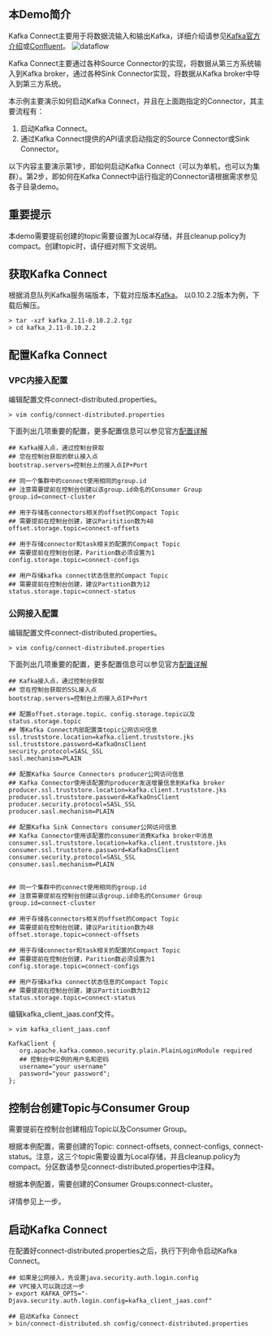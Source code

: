 ## 本Demo简介
Kafka Connect主要用于将数据流输入和输出Kafka，详细介绍请参见[Kafka官方介绍](https://kafka.apache.org/documentation/#connect)或[Confluent](https://docs.confluent.io/current/connect/index.html)。
![dataflow](flow.png "dataflow")

Kafka Connect主要通过各种Source Connector的实现，将数据从第三方系统输入到Kafka broker，通过各种Sink Connector实现，将数据从Kafka broker中导入到第三方系统。

本示例主要演示如何启动Kafka Connect，并且在上面跑指定的Connector，其主要流程有：
1. 启动Kafka Connect。
2. 通过Kafka Connect提供的API请求启动指定的Source Connector或Sink Connector。

以下内容主要演示第1步，即如何启动Kafka Connect（可以为单机，也可以为集群）。第2步，即如何在Kafka Connect中运行指定的Connector请根据需求参见各子目录demo。

## 重要提示

本demo需要提前创建的topic需要设置为Local存储，并且cleanup.policy为compact。创建topic时，请仔细对照下文说明。


## 获取Kafka Connect
根据消息队列Kafka服务端版本，下载对应版本[Kafka](http://kafka.apache.org/downloads)。
以0.10.2.2版本为例，下载后解压。
```shell
> tar -xzf kafka_2.11-0.10.2.2.tgz
> cd kafka_2.11-0.10.2.2
```

## 配置Kafka Connect

### VPC内接入配置
编辑配置文件connect-distributed.properties。
```shell
> vim config/connect-distributed.properties
```
下面列出几项重要的配置，更多配置信息可以参见官方[配置详解](https://kafka.apache.org/documentation/#connectconfigs)

```
## Kafka接入点，通过控制台获取
## 您在控制台获取的默认接入点
bootstrap.servers=控制台上的接入点IP+Port

## 同一个集群中的connect使用相同的group.id
## 注意需要提前在控制台创建以该group.id命名的Consumer Group
group.id=connect-cluster

## 用于存储各connectors相关的offset的Compact Topic
## 需要提前在控制台创建，建议Paritition数为48
offset.storage.topic=connect-offsets

## 用于存储connector和task相关的配置的Compact Topic
## 需要提前在控制台创建，Parition数必须设置为1
config.storage.topic=connect-configs

## 用户存储kafka connect状态信息的Compact Topic
## 需要提前在控制台创建，建议Partition数为12
status.storage.topic=connect-status
```

### 公网接入配置
编辑配置文件connect-distributed.properties。
```shell
> vim config/connect-distributed.properties
```
下面列出几项重要的配置，更多配置信息可以参见官方[配置详解](https://kafka.apache.org/documentation/#connectconfigs)

```
## Kafka接入点，通过控制台获取
## 您在控制台获取的SSL接入点
bootstrap.servers=控制台上的接入点IP+Port

## 配置offset.storage.topic、config.storage.topic以及status.storage.topic
## 等Kafka Connect内部配置类topic公网访问信息
ssl.truststore.location=kafka.client.truststore.jks
ssl.truststore.password=KafkaOnsClient
security.protocol=SASL_SSL
sasl.mechanism=PLAIN

## 配置Kafka Source Connectors producer公网访问信息
## Kafka Connector使用该配置的producer发送增量信息到Kafka broker
producer.ssl.truststore.location=kafka.client.truststore.jks
producer.ssl.truststore.password=KafkaOnsClient
producer.security.protocol=SASL_SSL
producer.sasl.mechanism=PLAIN

## 配置Kafka Sink Connectors consumer公网访问信息
## Kafka Connector使用该配置的consumer消费Kafka broker中消息
consumer.ssl.truststore.location=kafka.client.truststore.jks
consumer.ssl.truststore.password=KafkaOnsClient
consumer.security.protocol=SASL_SSL
consumer.sasl.mechanism=PLAIN


## 同一个集群中的connect使用相同的group.id
## 注意需要提前在控制台创建以该group.id命名的Consumer Group
group.id=connect-cluster

## 用于存储各connectors相关的offset的Compact Topic
## 需要提前在控制台创建，建议Paritition数为48
offset.storage.topic=connect-offsets

## 用于存储connector和task相关的配置的Compact Topic
## 需要提前在控制台创建，Parition数必须设置为1
config.storage.topic=connect-configs

## 用户存储kafka connect状态信息的Compact Topic
## 需要提前在控制台创建，建议Partition数为12
status.storage.topic=connect-status
```

编辑kafka_client_jaas.conf文件。
```shell
> vim kafka_client_jaas.conf
```

```
KafkaClient {
   org.apache.kafka.common.security.plain.PlainLoginModule required
   ## 控制台中实例的用户名和密码
   username="your username"
   password="your password";
};

```

## 控制台创建Topic与Consumer Group

需要提前在控制台创建相应Topic以及Consumer Group。

根据本例配置，需要创建的Topic: connect-offsets, connect-configs, connect-status。注意，这三个topic需要设置为Local存储，并且cleanup.policy为compact。分区数请参见connect-distributed.properties中注释。

根据本例配置，需要创建的Consumer Groups:connect-cluster。

详情参见上一步。


## 启动Kafka Connect
在配置好connect-distributed.properties之后，执行下列命令启动Kafka Connect。
```shell
## 如果是公网接入，先设置java.security.auth.login.config
## VPC接入可以跳过这一步
> export KAFKA_OPTS="-Djava.security.auth.login.config=kafka_client_jaas.conf"

## 启动Kafka Connect
> bin/connect-distributed.sh config/connect-distributed.properties
```
